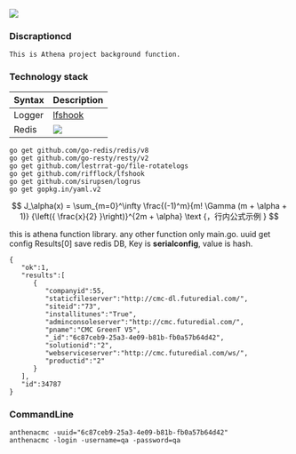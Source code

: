 ![](https://www.futuredial.com/wp-content/uploads/2020/02/futuredial-logo-color.svg)

### Discraptioncd 
    This is Athena project background function.

### Technology stack
| Syntax      | Description |
| :----------- | :----------- |
| Logger      | [lfshook](https://github.com/rifflocklfshook)|
|Redis|![](https://redis.io/images/redis-white.png)|


```
go get github.com/go-redis/redis/v8
go get github.com/go-resty/resty/v2 
go get github.com/lestrrat-go/file-rotatelogs 
go get github.com/rifflock/lfshook
go get github.com/sirupsen/logrus 
go get gopkg.in/yaml.v2 
```


$$ J_\alpha(x) = \sum_{m=0}^\infty \frac{(-1)^m}{m! \Gamma (m + \alpha + 1)} {\left({ \frac{x}{2} }\right)}^{2m + \alpha} \text {，行内公式示例  } $$


this is athena function library. any other function only main.go.
uuid get config
Results[0] save redis DB, Key is **serialconfig**, value is hash.
```
{
   "ok":1,
   "results":[
      {
         "companyid":55,
         "staticfileserver":"http://cmc-dl.futuredial.com/",
         "siteid":"73",
         "installitunes":"True",
         "adminconsoleserver":"http://cmc.futuredial.com/",
         "pname":"CMC GreenT V5",
         "_id":"6c87ceb9-25a3-4e09-b81b-fb0a57b64d42",
         "solutionid":"2",
         "webserviceserver":"http://cmc.futuredial.com/ws/",
         "productid":"2"
      }
   ],
   "id":34787
}

```
### CommandLine
```
anthenacmc -uuid="6c87ceb9-25a3-4e09-b81b-fb0a57b64d42"
anthenacmc -login -username=qa -password=qa
```